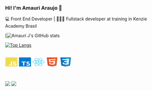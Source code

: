 ### Hi! I'm Amauri Araujo 👋

 💻 Front End Developer | 🚀🚀🚀 Fullstack developer at training in Kenzie Academy Brasil<br>





[![Amauri J's GitHub stats](https://github.com/AmauriAraujojr&count_private=true&show_icons=true&theme=dracula/github-readme-stats)

[![Top Langs](https://github-readme-stats.vercel.app/api/top-langs/?username=AmauriAraujojr&theme=dracula&border_color=D93A7C&layout=compact)](https://github.com/github-readme-stats)


<div style="display: inline_block"><br>
  <img align="center" alt="Amauri-Js" height="30" width="40" src="https://raw.githubusercontent.com/devicons/devicon/master/icons/javascript/javascript-plain.svg">
  <img align="center" alt="Amauri-Ts" height="30" width="40" src="https://raw.githubusercontent.com/devicons/devicon/master/icons/typescript/typescript-plain.svg">
  <img align="center" alt="Amauri-React" height="30" width="40" src="https://raw.githubusercontent.com/devicons/devicon/master/icons/react/react-original.svg">
  <img align="center" alt="Amauri-HTML" height="30" width="40" src="https://raw.githubusercontent.com/devicons/devicon/master/icons/html5/html5-original.svg">
  <img align="center" alt="Amauri-CSS" height="30" width="40" src="https://raw.githubusercontent.com/devicons/devicon/master/icons/css3/css3-original.svg">
</div>

  ##
 
<div> <br>
  <a href="https://www.instagram.com/amaurijr35/" target=_blank><img src="https://img.shields.io/badge/-Instagram-%23E4405F?style=for-the-badge&logo=instagram&logoColor=white" target="_blank"></a>
  <a href="https://www.linkedin.com/in/amauri-ara%C3%BAjo-8728b3172/" target=_blank><img src="https://img.shields.io/badge/-LinkedIn-%230077B5?style=for-the-badge&logo=linkedin&logoColor=white" target="_blank"></a> 
  
</div>
